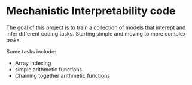 # Mechanistic Interpretability code
The goal of this project is to train a collection of models that interept and infer different coding tasks. Starting simple and moving to more complex tasks.

Some tasks include:
  - Array indexing
  - simple arithmetic functions
  - Chaining together arithmetic functions
